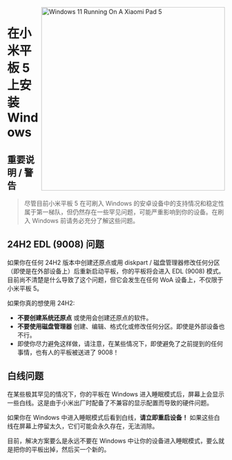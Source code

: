 <img align="right" src="https://raw.githubusercontent.com/erdilS/Port-Windows-11-Xiaomi-Pad-5/main/nabu.png" width="425" alt="Windows 11 Running On A Xiaomi Pad 5">

# 在小米平板 5 上安装 Windows

## 重要说明 / 警告
> 尽管目前小米平板 5 在可刷入 Windows 的安卓设备中的支持情况和稳定性属于第一梯队，但仍然存在一些罕见问题，可能严重影响到你的设备。在刷入 Windows 前请务必充分了解这些问题。

## 24H2 EDL (9008) 问题
如果你在任何 24H2 版本中创建还原点或用 diskpart / 磁盘管理器修改任何分区（即使是在外部设备上）后重新启动平板，你的平板将会进入 EDL (9008) 模式。目前尚不清楚是什么导致了这个问题，但它会发生在任何 WoA 设备上，不仅限于小米平板 5。

如果你真的想使用 24H2:

- **不要创建系统还原点** 或使用会创建还原点的软件。
- **不要使用磁盘管理器** 创建、编辑、格式化或修改任何分区。即使是外部设备也不行。
- 即使你尽力避免这样做，请注意，在某些情况下，即使避免了之前提到的任何事情，也有人的平板被送进了 9008！

## 白线问题
在某些极其罕见的情况下，你的平板在 Windows 进入睡眠模式后，屏幕上会显示一些白线。这是由于小米出厂时配备了不兼容的显示配置而导致的硬件问题。

如果你在 Windows 中进入睡眠模式后看到白线，**请立即重启设备！** 如果这些白线在屏幕上停留太久，它们可能会永久存在，无法消除。

目前，解决方案要么是永远不要在 Windows 中让你的设备进入睡眠模式，要么就是把你的平板出掉，然后买一个新的。



















